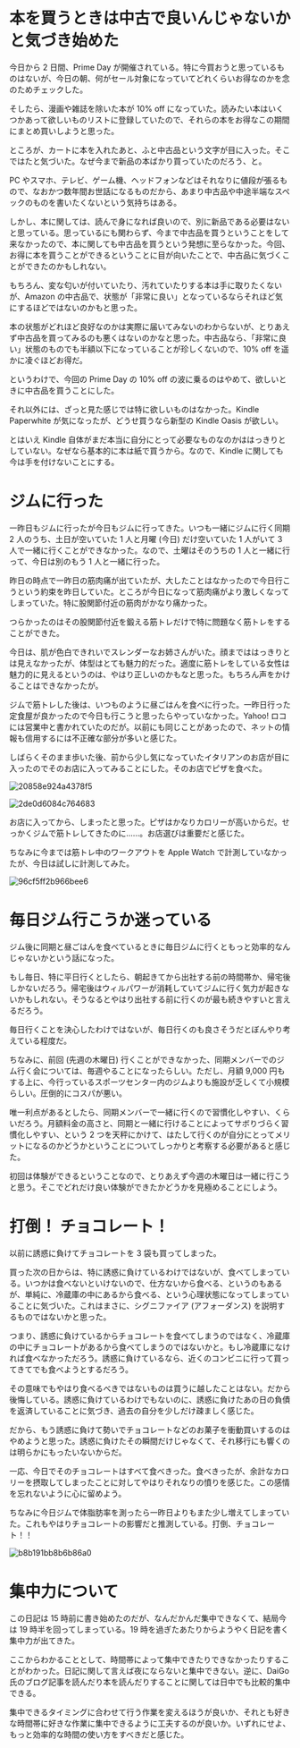 # 本を買うときは中古で良いんじゃないかと気づき始めた
今日から 2 日間、Prime Day が開催されている。特に今買おうと思っているものはないが、今日の朝、何がセール対象になっていてどれくらいお得なのかを念のためチェックした。

そしたら、漫画や雑誌を除いた本が 10% off になっていた。読みたい本はいくつかあって欲しいものリストに登録していたので、それらの本をお得なこの期間にまとめ買いしようと思った。

ところが、カートに本を入れたあと、ふと中古品という文字が目に入った。そこではたと気づいた。なぜ今まで新品の本ばかり買っていたのだろう、と。

PC やスマホ、テレビ、ゲーム機、ヘッドフォンなどはそれなりに値段が張るもので、なおかつ数年間お世話になるものだから、あまり中古品や中途半端なスペックのものを書いたくないという気持ちはある。

しかし、本に関しては、読んで身になれば良いので、別に新品である必要はないと思っている。思っているにも関わらず、今まで中古品を買うということをして来なかったので、本に関しても中古品を買うという発想に至らなかった。今回、お得に本を買うことができるということに目が向いたことで、中古品に気づくことができたのかもしれない。

もちろん、変な匂いが付いていたり、汚れていたりする本は手に取りたくないが、Amazon の中古品で、状態が「非常に良い」となっているならそれほど気にするほどではないのかもと思った。

本の状態がどれほど良好なのかは実際に届いてみないのわからないが、とりあえず中古品を買ってみるのも悪くはないのかなと思った。中古品なら、「非常に良い」状態のものでも半額以下になっていることが珍しくないので、10% off を遥かに凌ぐほどお得だ。

というわけで、今回の Prime Day の 10% off の波に乗るのはやめて、欲しいときに中古品を買うことにした。

それ以外には、ざっと見た感じでは特に欲しいものはなかった。Kindle Paperwhite が気になったが、どうせ買うなら新型の Kindle Oasis が欲しい。

とはいえ Kindle 自体がまだ本当に自分にとって必要なものなのかははっきりとしていない。なぜなら基本的に本は紙で買うから。なので、Kindle に関しても今は手を付けないことにする。

# ジムに行った
一昨日もジムに行ったが今日もジムに行ってきた。いつも一緒にジムに行く同期 2 人のうち、土日が空いていた 1 人と月曜 (今日) だけ空いていた 1 人がいて 3 人で一緒に行くことができなかった。なので、土曜はそのうちの 1 人と一緒に行って、今日は別のもう 1 人と一緒に行った。

昨日の時点で一昨日の筋肉痛が出ていたが、大したことはなかったので今日行こうという約束を昨日していた。ところが今日になって筋肉痛がより激しくなってしまっていた。特に股関節付近の筋肉がかなり痛かった。

つらかったのはその股関節付近を鍛える筋トレだけで特に問題なく筋トレをすることができた。

今日は、肌が色白できれいでスレンダーなお姉さんがいた。顔までははっきりとは見えなかったが、体型はとても魅力的だった。適度に筋トレをしている女性は魅力的に見えるというのは、やはり正しいのかもなと思った。もちろん声をかけることはできなかったが。

ジムで筋トレした後は、いつものように昼ごはんを食べに行った。一昨日行った定食屋が良かったので今日も行こうと思ったらやっていなかった。Yahoo! ロコには営業中と書かれていたのだが。以前にも同じことがあったので、ネットの情報も信用するには不正確な部分が多いと感じた。

しばらくそのまま歩いた後、前から少し気になっていたイタリアンのお店が目に入ったのでそのお店に入ってみることにした。そのお店でピザを食べた。

![20858e924a4378f5](https://noraworld.github.io/box-bulbasaur/2019/07/20858e924a4378f5.jpg)

![2de0d6084c764683](https://noraworld.github.io/box-bulbasaur/2019/07/2de0d6084c764683.jpg)

お店に入ってから、しまったと思った。ピザはかなりカロリーが高いからだ。せっかくジムで筋トレしてきたのに......。お店選びは重要だと感じた。

ちなみに今までは筋トレ中のワークアウトを Apple Watch で計測していなかったが、今日は試しに計測してみた。

![96cf5ff2b966bee6](https://noraworld.github.io/box-bulbasaur/2019/07/96cf5ff2b966bee6.jpg)

# 毎日ジム行こうか迷っている
ジム後に同期と昼ごはんを食べているときに毎日ジムに行くともっと効率的なんじゃないかという話になった。

もし毎日、特に平日行くとしたら、朝起きてから出社する前の時間帯か、帰宅後しかないだろう。帰宅後はウィルパワーが消耗していてジムに行く気力が起きないかもしれない。そうなるとやはり出社する前に行くのが最も続きやすいと言えるだろう。

毎日行くことを決心したわけではないが、毎日行くのも良さそうだとぼんやり考えている程度だ。

ちなみに、前回 (先週の木曜日) 行くことができなかった、同期メンバーでのジム行く会については、毎週やることになったらしい。ただし、月額 9,000 円もする上に、今行っているスポーツセンター内のジムよりも施設が乏しくて小規模らしい。圧倒的にコスパが悪い。

唯一利点があるとしたら、同期メンバーで一緒に行くので習慣化しやすい、くらいだろう。月額料金の高さと、同期と一緒に行けることによってサボりづらく習慣化しやすい、という 2 つを天秤にかけて、はたして行くのが自分にとってメリットになるのかどうかということについてしっかりと考察する必要があると感じた。

初回は体験ができるということなので、とりあえず今週の木曜日は一緒に行こうと思う。そこでどれだけ良い体験ができたかどうかを見極めることにしよう。

# 打倒！ チョコレート！
以前に誘惑に負けてチョコレートを 3 袋も買ってしまった。

買った次の日からは、特に誘惑に負けているわけではないが、食べてしまっている。いつかは食べないといけないので、仕方ないから食べる、というのもあるが、単純に、冷蔵庫の中にあるから食べる、という心理状態になってしまっていることに気づいた。これはまさに、シグニファイア (アフォーダンス) を説明するものではないかと思った。

つまり、誘惑に負けているからチョコレートを食べてしまうのではなく、冷蔵庫の中にチョコレートがあるから食べてしまうのではないかと。もし冷蔵庫になければ食べなかっただろう。誘惑に負けているなら、近くのコンビニに行って買ってきてでも食べようとするだろう。

その意味でもやはり食べるべきではないものは買うに越したことはない。だから後悔している。誘惑に負けているわけでもないのに、誘惑に負けたあの日の負債を返済していることに気づき、過去の自分を少しだけ疎ましく感じた。

だから、もう誘惑に負けて勢いでチョコレートなどのお菓子を衝動買いするのはやめようと思った。誘惑に負けたその瞬間だけじゃなくて、それ移行にも響くのは明らかにもったいないからだ。

一応、今日でそのチョコレートはすべて食べきった。食べきったが、余計なカロリーを摂取してしまったことに対してやはりそれなりの憤りを感じた。この感情を忘れないように心に留めよう。

ちなみに今日ジムで体脂肪率を測ったら一昨日よりもまた少し増えてしまっていた。これもやはりチョコレートの影響だと推測している。打倒、チョコレート！！

![b8b191bb8b6b86a0](https://noraworld.github.io/box-bulbasaur/2019/07/b8b191bb8b6b86a0.jpg)

# 集中力について
この日記は 15 時前に書き始めたのだが、なんだかんだ集中できなくて、結局今は 19 時半を回ってしまっている。19 時を過ぎたあたりからようやく日記を書く集中力が出てきた。

ここからわかることとして、時間帯によって集中できたりできなかったりすることがわかった。日記に関して言えば夜にならないと集中できない。逆に、DaiGo 氏のブログ記事を読んだり本を読んだりすることに関しては日中でも比較的集中できる。

集中できるタイミングに合わせて行う作業を変えるほうが良いか、それとも好きな時間帯に好きな作業に集中できるように工夫するのが良いか。いずれにせよ、もっと効率的な時間の使い方をすべきだと感じた。
